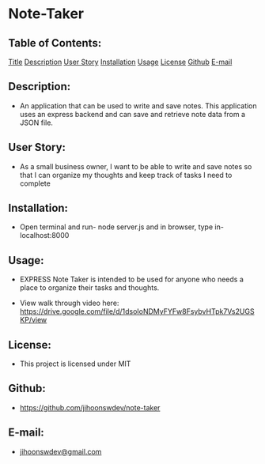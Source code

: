 # Note-Taker

## Table of Contents:
  [Title](#Title)
  [Description](#Description)
  [User Story](#UserStory)
  [Installation](#Installation)
  [Usage](#Usage)
  [License](#License)
  [Github](#Github)
  [E-mail](#E-mail)

## Description:
* An application that can be used to write and save notes. This application uses an express backend and can save and retrieve note data from a JSON file.

## User Story:
* As a small business owner, I want to be able to write and save notes
so that I can organize my thoughts and keep track of tasks I need to complete

## Installation:
* Open terminal and run- node server.js and in browser, type in- localhost:8000

## Usage:
* EXPRESS Note Taker is intended to be used for anyone who needs a place to organize their tasks and thoughts.

* View walk through video here: https://drive.google.com/file/d/1dsoIoNDMyFYFw8FsybvHTpk7Vs2UGSKP/view

## License:
* This project is licensed under MIT 

## Github:
* https://github.com/jihoonswdev/note-taker

## E-mail:
* jihoonswdev@gmail.com